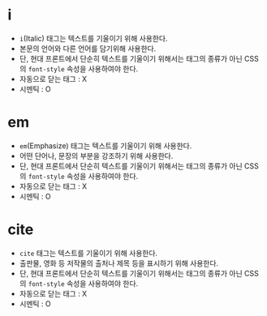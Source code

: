 # i

- `i`(Italic) 태그는 텍스트를 기울이기 위해 사용한다.
- 본문의 언어와 다른 언어를 담기위해 사용한다.
- 단, 현대 프론트에서 단순히 텍스트를 기울이기 위해서는 태그의 종류가 아닌 CSS의 `font-style` 속성을 사용하여야 한다.
- 자동으로 닫는 태그 : X
- 시멘틱 : O

# em

- `em`(Emphasize) 태그는 텍스트를 기울이기 위해 사용한다.
- 어떤 단어나, 문장의 부분을 강조하기 위해 사용한다.
- 단, 현대 프론트에서 단순히 텍스트를 기울이기 위해서는 태그의 종류가 아닌 CSS의 `font-style` 속성을 사용하여야 한다.
- 자동으로 닫는 태그 : X
- 시멘틱 : O

# cite

- `cite` 태그는 텍스트를 기울이기 위해 사용한다.
- 출판물, 영화 등 저작물의 출처나 제목 등을 표시하기 위해 사용한다.
- 단, 현대 프론트에서 단순히 텍스트를 기울이기 위해서는 태그의 종류가 아닌 CSS의 `font-style` 속성을 사용하여야 한다.
- 자동으로 닫는 태그 : X
- 시멘틱 : O